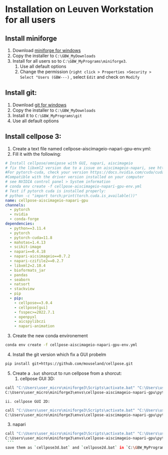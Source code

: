 # Installation on Leuven Workstation for all users

## Install miniforge

1. Download [miniforge for windows](https://github.com/conda-forge/miniforge)
2. Copy the installer to `C:\GBW_MyDownloads`
3. Install for all users so to `C:\GBW_MyPrograms\miniforge3`.
   1. Use all default options
   2. Change the permission (`right click > Properties >Security > Select "Users (GBW---)` , select `Edit` and check on `Modify`

## Install git:
1. Download [git for windows](https://git-scm.com/downloads)
2. Copy the installer to `C:\GBW_MyDownloads`
3. Install it to `C:\GBW_MyPrograms\git`
  1. Use all default options

## Install cellpose 3:
1. Create a text file named cellpose-aiscimageio-napari-gpu-env.yml:
2. Fill it with the following:
```yml
# Install cellpose/omnipose with GUI, napari, aiscimageio
# fix the libxml2 version due to a issue on aiscimageio-napari, see https://github.com/AllenCellModeling/napari-aicsimageio/issues/76
#For pytorch-cuda, check your version https://docs.nvidia.com/cuda/cuda-toolkit-release-notes/index.html
#Compatible with the driver version installed on your computer
# see NVIDIA control panel > System information
# conda env create -f cellpose-aiscimageio-napari-gpu-env.yml
# Test if pytorch cuda is installed properly:
# python -c "import torch;print(torch.cuda.is_available())"
name: cellpose-aiscimageio-napari-gpu
channels:
  - pytorch
  - nvidia
  - conda-forge
dependencies:
  - python==3.11.4
  - pytorch
  - pytorch-cuda=11.8
  - mahotas=1.4.13
  - scikit-image
  - napari==0.4.18
  - napari-aicsimageio==0.7.2
  - napari-czifile2==0.2.7
  - libxml2=2.10.4
  - bioformats_jar
  - pandas
  - seaborn
  - natsort
  - stackview
  - pip
  - pip:
    - cellpose==3.0.4
    - cellpose[gui]
    - fsspec>=2022.7.1
    - openpyxl 
    - aicspylibczi
    - napari-animation
```
3. Create the new conda environement
```bash
conda env create -f cellpose-aiscimageio-napari-gpu-env.yml
```
4. Install the git version which fix a GUI probelm
```bash
pip install git+https://github.com/mouseland/cellpose.git
```
5. Create a `.bat` shorcut to run cellpose from a shorcut:
    1. cellpose GUI 3D:
```bash
call "C:\Users\user_micro\miniforge3\Scripts\activate.bat" "C:\Users\user_micro\miniforge3\envs\cellpose-aiscimageio-napari-gpu"
C:\Users\user_micro\miniforge3\envs\cellpose-aiscimageio-napari-gpu\python.exe -m cellpose --Zstack
```
    ii. cellpose GUI 2D:
```bash
call "C:\Users\user_micro\miniforge3\Scripts\activate.bat" "C:\Users\user_micro\miniforge3\envs\cellpose-aiscimageio-napari-gpu"
C:\Users\user_micro\miniforge3\envs\cellpose-aiscimageio-napari-gpu\python.exe -m cellpose
```
   3. napari
   ```bash
call "C:\Users\user_micro\miniforge3\Scripts\activate.bat" "C:\Users\user_micro\miniforge3\envs\cellpose-aiscimageio-napari-gpu"
C:\Users\user_micro\miniforge3\envs\cellpose-aiscimageio-napari-gpu\python.exe -m napari
    ``` 
save them as `cellpose3d.bat` and `cellpose2d.bat` in `C:\GBW_MyPrograms\`

